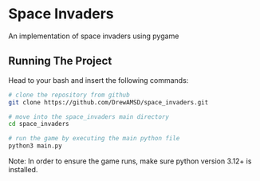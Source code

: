 # Space Invaders
An implementation of space invaders using pygame

## Running The Project
Head to your bash and insert the following commands:
```bash
# clone the repository from github
git clone https://github.com/DrewAMSD/space_invaders.git

# move into the space_invaders main directory
cd space_invaders

# run the game by executing the main python file
python3 main.py
```

Note: In order to ensure the game runs, make sure python version 3.12+ is installed. 
